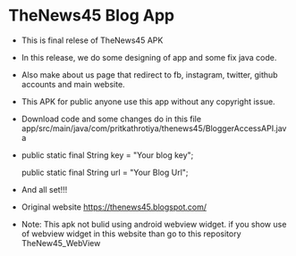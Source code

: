 # TheNews45 Blog App

- This is final relese of TheNews45 APK

- In this release, we do some designing of app and some fix java code.

- Also make about us page that redirect to fb, instagram, twitter, github accounts and main website.

- This APK for public anyone use this app without any copyright issue.

- Download code and some changes do in this file app/src/main/java/com/pritkathrotiya/thenews45/BloggerAccessAPI.java

- public static final String key = "Your blog key";

  public static final String url = "Your Blog Url";

- And all set!!!

- Original website https://thenews45.blogspot.com/

- Note: This apk not bulid using android webview widget. if you show use of webview widget in this website than go to this repository TheNew45_WebView
